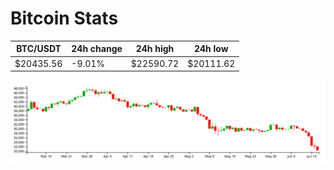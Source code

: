 # Bitcoin Stats

BTC/USDT|24h change|24h high|24h low|
|---|---|---|---|
|$20435.56|-9.01%|$22590.72|$20111.62|

<img src="./chart.svg">
